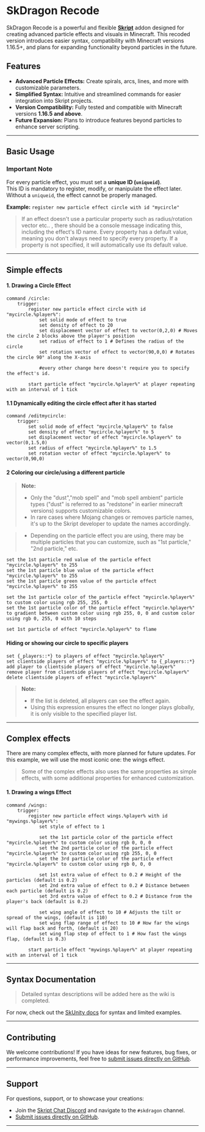 
# SkDragon Recode

SkDragon Recode is a powerful and flexible **[Skript](https://github.com/SkriptLang/Skript)** addon designed for creating advanced particle effects and visuals in Minecraft. This recoded version introduces easier syntax, compatibility with Minecraft versions 1.16.5+, and plans for expanding functionality beyond particles in the future.

## Features

- **Advanced Particle Effects:** Create spirals, arcs, lines, and more with customizable parameters.
- **Simplified Syntax:** Intuitive and streamlined commands for easier integration into Skript projects.
- **Version Compatibility:** Fully tested and compatible with Minecraft versions **1.16.5 and above**.
- **Future Expansion:** Plans to introduce features beyond particles to enhance server scripting.

---

## Basic Usage

### **Important Note**  
For every particle effect, you must set a **unique ID (`uniqueid`)**.  
This ID is mandatory to register, modify, or manipulate the effect later.  
Without a `uniqueid`, the effect cannot be properly managed.  

**Example:** `register new particle effect circle with id "mycircle"`

> If an effect doesn't use a particular property such as radius/rotation vector etc.. , there should be a console message indicating this, including the effect's ID name.
> Every property has a default value, meaning you don't always need to specify every property. If a property is not specified, it will automatically use its default value.

--- 

## Simple effects

#### 1. Drawing a Circle Effect
```skript
command /circle:
    trigger:
        register new particle effect circle with id "mycircle.%player%":
            set solid mode of effect to true
            set density of effect to 20
            set displacement vector of effect to vector(0,2,0) # Moves the circle 2 blocks above the player's position
            set radius of effect to 1 # Defines the radius of the circle
            set rotation vector of effect to vector(90,0,0) # Rotates the circle 90° along the X-axis

            #every other change here doesn't require you to specify the effect's id.

        start particle effect "mycircle.%player%" at player repeating with an interval of 1 tick
```

#### 1.1 Dynamically editing the circle effect after it has started
```skript
command /editmycircle:
    trigger:
        set solid mode of effect "mycircle.%player%" to false
        set density of effect "mycircle.%player%" to 5
        set displacement vector of effect "mycircle.%player%" to vector(0,1.5,0) 
        set radius of effect "mycircle.%player%" to 1.5 
        set rotation vector of effect "mycircle.%player%" to vector(0,90,0) 
```
#### 2 Coloring our circle/using a different particle
> **Note:**  
> - Only the "dust","mob spell" and "mob spell ambient" particle types ("dust" is referred to as "redstone" in earlier minecraft versions) supports customizable colors.
> - In rare cases where Mojang changes or removes particle names, it's up to the Skript developer to update the names accordingly.

> - Depending on the particle effect you are using, there may be multiple particles that you can customize, such as "1st particle," "2nd particle," etc.

```skript
set the 1st particle red value of the particle effect "mycircle.%player%" to 255
set the 1st particle blue value of the particle effect "mycircle.%player%" to 255
set the 1st particle green value of the particle effect "mycircle.%player%" to 255
```

```skript
set the 1st particle color of the particle effect "mycircle.%player%" to custom color using rgb 255, 255, 0
set the 1st particle color of the particle effect "mycircle.%player%" to gradient between custom color using rgb 255, 0, 0 and custom color using rgb 0, 255, 0 with 10 steps
```

```skript
set 1st particle of effect "mycircle.%player%" to flame
```

#### Hiding or showing our circle to specific players
```
set {_players::*} to players of effect "mycircle.%player%"
set clientside players of effect "mycircle.%player%" to {_players::*}
add player to clientside players of effect "mycircle.%player%"
remove player from clientside players of effect "mycircle.%player%"
delete clientside players of effect "mycircle.%player%"
```
> **Note:**  
> - If the list is deleted, all players can see the effect again.  
> - Using this expression ensures the effect no longer plays globally, it is only visible to the specified player list.

---

## Complex effects

There are many complex effects, with more planned for future updates. For this example, we will use the most iconic one: the wings effect.

> Some of the complex effects also uses the same properties as simple effects, with some additional properties for enhanced customization.

#### 1. Drawing a wings Effect
```skript
command /wings:
    trigger:
        register new particle effect wings.%player% with id "mywings.%player%":
            set style of effect to 1 

            set the 1st particle color of the particle effect "mycircle.%player%" to custom color using rgb 0, 0, 0
            set the 2nd particle color of the particle effect "mycircle.%player%" to custom color using rgb 255, 0, 0
            set the 3rd particle color of the particle effect "mycircle.%player%" to custom color using rgb 0, 0, 0

            set 1st extra value of effect to 0.2 # Height of the particles (default is 0.2)
            set 2nd extra value of effect to 0.2 # Distance between each particle (default is 0.2)
            set 3rd extra value of effect to 0.2 # Distance from the player's back (default is 0.2)

            set wing angle of effect to 10 # Adjusts the tilt or spread of the wings, (default is 110)
            set wing flap range of effect to 10 # How far the wings will flap back and forth, (default is 20)
            set wing flap step of effect to 1 # How fast the wings flap, (default is 0.3)

        start particle effect "mywings.%player%" at player repeating with an interval of 1 tick
```





--- 

## Syntax Documentation

> Detailed syntax descriptions will be added here as the wiki is completed.

For now, check out the [SkUnity docs](https://docs.skunity.com/syntax/search/addon:skdragon+) for syntax and limited examples.

---

## Contributing

We welcome contributions! If you have ideas for new features, bug fixes, or performance improvements, feel free to [submit issues directly on GitHub](https://github.com/Sashie/skDragonRecode/issues).

---

## Support

For questions, support, or to showcase your creations:
- Join the [Skript Chat Discord](https://discord.gg/w6CyYkAWa4) and navigate to the `#skdragon` channel.
- [Submit issues directly on GitHub](https://github.com/Sashie/skDragonRecode/issues).

---

